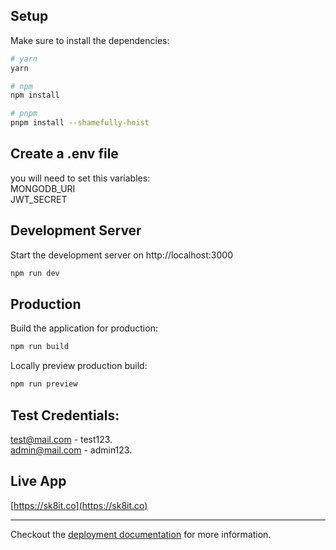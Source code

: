 ## Setup

Make sure to install the dependencies:

```bash
# yarn
yarn

# npm
npm install

# pnpm
pnpm install --shamefully-hoist
```
## Create a .env file
you will need to set this variables: <br />
MONGODB_URI <br />
JWT_SECRET

## Development Server

Start the development server on http://localhost:3000

```bash
npm run dev
```

## Production

Build the application for production:

```bash
npm run build
```

Locally preview production build:

```bash
npm run preview
```

## Test Credentials:

test@mail.com - test123. <br />
admin@mail.com - admin123.

## Live App

[https://sk8it.co](https://sk8it.co)

---

Checkout the [deployment documentation](https://nuxt.com/docs/getting-started/deployment#presets) for more information.
